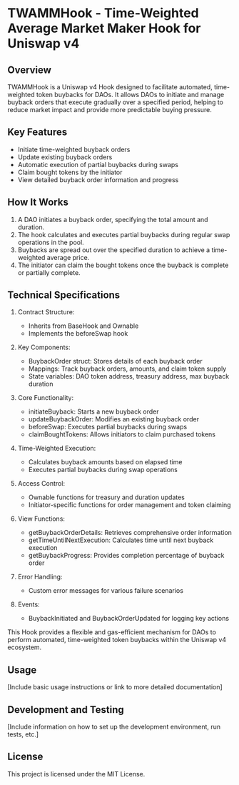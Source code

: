 # TWAMMHook - Time-Weighted Average Market Maker Hook for Uniswap v4

## Overview

TWAMMHook is a Uniswap v4 Hook designed to facilitate automated, time-weighted token buybacks for DAOs. It allows DAOs to initiate and manage buyback orders that execute gradually over a specified period, helping to reduce market impact and provide more predictable buying pressure.

## Key Features

- Initiate time-weighted buyback orders
- Update existing buyback orders
- Automatic execution of partial buybacks during swaps
- Claim bought tokens by the initiator
- View detailed buyback order information and progress

## How It Works

1. A DAO initiates a buyback order, specifying the total amount and duration.
2. The hook calculates and executes partial buybacks during regular swap operations in the pool.
3. Buybacks are spread out over the specified duration to achieve a time-weighted average price.
4. The initiator can claim the bought tokens once the buyback is complete or partially complete.

## Technical Specifications

1. Contract Structure:
   - Inherits from BaseHook and Ownable
   - Implements the beforeSwap hook

2. Key Components:
   - BuybackOrder struct: Stores details of each buyback order
   - Mappings: Track buyback orders, amounts, and claim token supply
   - State variables: DAO token address, treasury address, max buyback duration

3. Core Functionality:
   - initiateBuyback: Starts a new buyback order
   - updateBuybackOrder: Modifies an existing buyback order
   - beforeSwap: Executes partial buybacks during swaps
   - claimBoughtTokens: Allows initiators to claim purchased tokens

4. Time-Weighted Execution:
   - Calculates buyback amounts based on elapsed time
   - Executes partial buybacks during swap operations

5. Access Control:
   - Ownable functions for treasury and duration updates
   - Initiator-specific functions for order management and token claiming

6. View Functions:
   - getBuybackOrderDetails: Retrieves comprehensive order information
   - getTimeUntilNextExecution: Calculates time until next buyback execution
   - getBuybackProgress: Provides completion percentage of buyback order

7. Error Handling:
   - Custom error messages for various failure scenarios

8. Events:
   - BuybackInitiated and BuybackOrderUpdated for logging key actions

This Hook provides a flexible and gas-efficient mechanism for DAOs to perform automated, time-weighted token buybacks within the Uniswap v4 ecosystem.

## Usage

[Include basic usage instructions or link to more detailed documentation]

## Development and Testing

[Include information on how to set up the development environment, run tests, etc.]

## License

This project is licensed under the MIT License.
